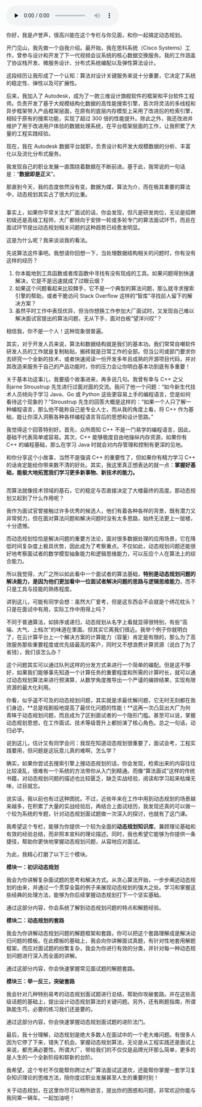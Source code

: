 <audio id="audio" title="开篇词｜为什么大厂都爱考动态规划？" controls="" preload="none"><source id="mp3" src="https://static001.geekbang.org/resource/audio/64/d7/6454c3ffffab4fec188ab0836eb5d5d7.mp3"></audio>

你好，我是卢誉声，很高兴能在这个专栏与你见面，和你一起搞定动态规划。

开门见山，我先做一个自我介绍。最开始，我在思科系统（Cisco Systems）工作，曾参与设计和开发了下一代视频会议系统的核心数据交换服务。我的工作涵盖了协议栈开发、微服务设计、分布式系统编配以及弹性算法设计。

这段经历让我形成了一个认知：算法对设计关键服务来说十分重要，它决定了系统的稳定性、弹性以及可扩展性。

后来，我加入了 Autodesk，成为了一款三维设计旗舰软件的框架和平台软件工程师。负责开发了基于大规模结构化数据的高性能搜索引擎，首次将灵活的多线程和异步框架带入产品框架层面，在原有的底层内存模型上采用了改进后的检索引擎，相较于原有的搜索功能，实现了超过 300 倍的性能提升。除此之外，我还改进并维护了用于改进用户体验的数据处理系统，在平台框架层面的工作，让我积累了大量的工程实践经验。

现在，我在  Autodesk 数据平台就职，负责设计和开发大规模数据的分析、丰富化以及流化分布式服务。

我发现自己的职业发展一直围绕着数据在不断前进。基于此，我常说的一句话是：“**数据即是正义**”。

那直到今天，我的态度依然没有变。数据为媒，算法为介，而在极其重要的算法中，动态规划其实占了很大的比重。

<img src="https://static001.geekbang.org/resource/image/c4/a3/c43bc5fyy622d4f5d3240173b28bb5a3.png" alt="">

事实上，如果你平常关注大厂面试的话，你会发现，但凡是研发岗位，无论是招聘初级还是高级工程师，大厂都倾向于安排一轮或多轮专门的算法面试环节，而且在面试环节提出动态规划相关问题的这种趋势已经愈发明显。

这是为什么呢？我来谈谈我的看法。

先说算法这件事吧。我想请你回想一下，当处理数据结构相关的问题时，你有没有这样的经历？

1. 你本能地到工具函数或者库函数中寻找有没有现成的工具。如果问题得到快速解决，它是不是迅速就成了过眼云烟？
1. 如果这个问题看起来比较棘手，它不是一个典型的算法问题，那么就寻求搜索引擎的帮助，或者干脆访问 Stack Overflow 这样的“智库”寻找前人留下的解决方案？
1. 虽然平时工作中表现优异，但当你想换工作参加大厂面试时，又发现自己难以解决面试官提出的算法问题，无从下手，面对白板“望洋兴叹”？

相信我，你不是一个人！这种现象很普遍。

其实，对于开发人员来说，算法和数据结构就是我们的基本功。我们常常自嘲软件研发人员的工作就是复制粘贴，搬砖就是日常工作的全部。但当公司或部门要求你去研究一个全新的技术，或者快速阅读一份开发多年且成熟的开源项目代码，并对其改造来服务于自己的产品功能时，你的压力会让你明白基本功到底有多重要！

关于基本功这事儿，我要插个故事进来，再多说几句。我曾有幸与 C++ 之父 Bjarne Stroustrup 先生进行过面对面的交流。我问了他一个问题：“如今新生代技术人员倾向于学习 Java、Go 或 Python 这些更容易上手的编程语言，您是如何看待这个现象的？”Stroustrup 先生的回答大概是这样的：“如果一个人只了解一种编程语言，那么他不能称自己是专业人士，而从我的角度上看，将 C++ 作为基础，能让你深入洞察各种各样编程语言背后的思想和设计思路。”

我觉得这个回答特别好。首先，众所周知 C++ 不是一门易学的编程语言，因此，基础不代表简单或容易。其次，C++ 能够极度自由地操纵内存资源，如果你有 C++ 的编程基础，那么在学习 Java 时就会对内存管理和控制有更深的见地。

和你分享这个小故事，当然不是强调 C++ 的重要性了，但如果你有精力学习  C++ 的话肯定能给你带来数不清的好处。其实，我这里真正想表达的就一点：**掌握好基础，能极大地拓宽我们学习更多新事物、新技术的能力。**

<img src="https://static001.geekbang.org/resource/image/8c/f4/8c69611454f088e9458741f55ce138f4.jpg" alt="">

而算法就像技术领域的基石，它的稳定与否直接决定了大楼最终的高度。那动态规划又起到了什么作用呢？

我作为面试官曾接触过许多优秀的候选人，他们有着各种各样的背景，既有潜力又非常努力，但在面对算法问题和解决问题时没有太多思路，始终无法更上一层楼，十分遗憾。

而动态规划恰恰是解决问题的重要方法论，面对很多数据处理的应用场景，它在降低时间复杂度上极具优势，因此成为了考察重点。不仅如此，动态规划问题还能很好地考察面试者的数学模型抽象能力和逻辑思维能力，可以反应个人在算法上的综合能力。

所以我觉得，大厂之所以如此看中一个面试者的算法基础，**特别是动态规划问题的解决能力，是因为他们更加看中一位面试者解决问题的思路与逻辑思维能力**，而不只是工具与技能的熟练程度。

讲到这儿，可能有同学会想：虽然大厂爱考，但是这东西会不会就是个绣花枕头？只是在面试中有用，实际工作中用得上吗？

不同于普通算法，如排序或递归，动态规划从名字上看就显得很特别，有些“高端、大气、上档次”的味道在里面。但其实它离我们很近。我举个例子你就明白了，在云计算平台上一个解决方案的计算能力（容量）肯定是有限的，那么为了高效服务那些重要程度或优先级最高的客户，同时又不想浪费计算资源（说白了为了省钱），我们该怎么办？

这个问题其实可以通过队列这样的分发方式来进行一个简单的编配。但是这不够好，如果我们能够事先知道一个计算任务的重要程度和所需的计算时长，就可以通过动态规划算法来进行预演算，从数学角度推导出一个严谨的编排结果，实现有限资源的最大化利用。

你看，似乎遥不可及的动态规划问题，其实就是求最优解问题，它无时无刻都在我们身边，**总是戏剧般地提高了最优化问题的性能！**这再一次凸显出大厂为何青睐于动态规划问题，而且成为了区别面试者的一个隐形门槛。甚至可以说，掌握动态规划思想，在工作面试、技术等级晋升上都扮演了核心角色。总之一句话，动归必学。

说到这儿，估计又有同学会问：我现在知道动态规划很重要了，面试会考，工程实践要用，但问题是这玩意儿真的难啊，怎么学？

确实，如果你尝试去搜索引擎上搜动态规划的话，你会发现，检索出来的内容往往比较凌乱，很难有一个系统的方法带你从入门到精通。而像“算法面试”这样的传统书籍，对动态规划问题的描述也比较匮乏，缺乏实战经验，阅读和学习起来枯燥无味，过目就忘。

说实话，我以前也有过这种困扰。不过，近些年来在工作中用到动态规划的场景越来越多，在积累了大量的实战经验后，再结合上面试经历，我发现还真的可以做一个较为系统的专题，针对动态规划面试题做一次深入的探讨，也就有了这门课。

我希望这个专栏，能够为你提供一个较为全面的**动态规划知识库**，兼顾理论基础和有效的经验总结，而非照本宣科的理论描述。同时，我也希望它能够为你提供一条捷径，帮助你更快地掌握动态规划问题，从容地应对面试。

为此，我精心打磨了以下三个模块。

**模块一：初识动态规划**

我会为你讲解复杂面试题的思考和解决方式。从贪心算法开始，一步步阐述动态规划的由来，并通过一个贯穿全篇的例子来展现动态规划的强大之处。学习和掌握这些经典的处理方法，能够为你后续掌握动态规划打下一个坚实基础。

通过这部分内容，你会系统了解到动态规划问题的特点和解题经验。

**模块二：动态规划的套路**

我会为你讲解动态规划问题的解题框架和套路，你可以把这个套路理解成是解决动归问题的模板。在此模板的基础上，我会向你讲解面试真题，有针对性地套用解题框架。而应对面试题的纷繁复杂，我会为你进行有效的分类，并针对每一种动态规划问题进行深入而全面的讲解。

通过这部分内容，你会快速掌握常见面试题的解题套路。

**模块三：举一反三，突破套路**

我会针对几种特别易考的动态规划面试题进行总结，帮助你攻破套路。并在这些高级话题的基础上，提出设计动态规划算法的关键问题。另外，还有刷题指南，所谓孰能生巧，必要的练习我们还是要的。

通过这部分内容，你会快速掌握动态规划面试题的进阶法门。

最后，我十分理解，动态规划是绝大多数人在面试中的一个老大难问题。有很多人因为它停了下来，错失了机会。掌握动态规划算法，无论是从工程实践还是面试上来说，都充满必要性。所谓大厂，带给我们的不仅仅是品牌光环那么简单，更多的是人生的一个全新阶段和崭新的台阶。

我希望，这个专栏不仅能帮你跨过大厂算法面试这道坎，还能帮你掌握一套学习复杂知识理论的思维方法，陪你度过职业发展甚至人生的重要时刻！

关于动态规划，在这里你尽可以畅所欲言，提出你的困惑和问题，非常欢迎你能与我同乘一辆车。一起加油吧！
